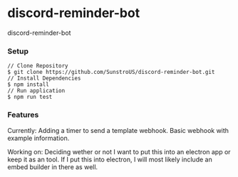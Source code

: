 # discord-reminder-bot

discord-reminder-bot

### Setup

```
// Clone Repository
$ git clone https://github.com/SunstroUS/discord-reminder-bot.git
// Install Dependencies
$ npm install
// Run application
$ npm run test
```

### Features

Currently: Adding a timer to send a template webhook. Basic webhook with example information.

Working on: Deciding wether or not I want to put this into an electron app or keep it as an tool. If I put this into electron, I will most likely include an embed builder in there as well.
